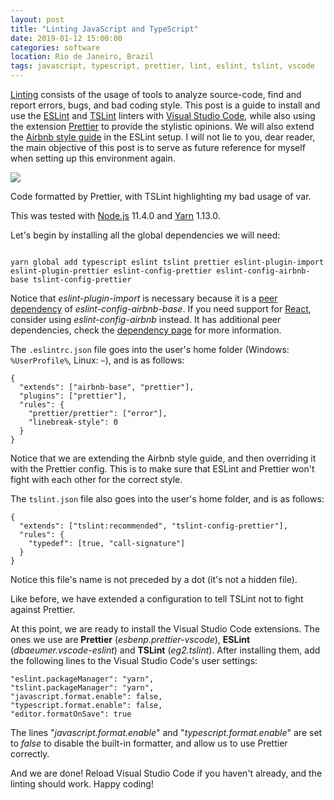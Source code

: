 ```yaml
---
layout: post
title: "Linting JavaScript and TypeScript"
date: 2019-01-12 15:00:00
categories: software
location: Rio de Janeiro, Brazil
tags: javascript, typescript, prettier, lint, eslint, tslint, vscode
---
```


<a href="https://en.wikipedia.org/wiki/Lint_(software)" target="_blank">Linting</a> consists of the usage of tools to analyze source-code, find and report errors, bugs, and bad coding style. This post is a guide to install and use the <a href="https://eslint.org/" target="_blank">ESLint</a> and <a href="https://palantir.github.io/tslint/" target="_blank">TSLint</a> linters with <a href="https://code.visualstudio.com/" target="_blank">Visual Studio Code</a>, while also using the extension <a href="https://github.com/prettier/prettier" target="_blank">Prettier</a> to provide the stylistic opinions. We will also extend the <a href="https://github.com/airbnb/javascript" target="_blank">Airbnb style guide</a> in the ESLint setup. I will not lie to you, dear reader, the main objective of this post is to serve as future reference for myself when setting up this environment again.

<div class="post-image">
    <a href="{{ site.baseurl }}/img/posts/linting.png" target="_blank"><img src="{{ site.baseurl }}/img/posts/linting.png"/></a>
    <p class="post-image-caption">Code formatted by Prettier, with TSLint highlighting my bad usage of var.</p>
</div>

<!--more-->

This was tested with <a href="https://nodejs.org" target="_blank">Node.js</a> 11.4.0 and <a href="https://yarnpkg.com" target="_blank">Yarn</a> 1.13.0.

Let's begin by installing all the global dependencies we will need:

<pre><code class="bash">
yarn global add typescript eslint tslint prettier eslint-plugin-import eslint-plugin-prettier eslint-config-prettier eslint-config-airbnb-base tslint-config-prettier
</code></pre>

Notice that <i>eslint-plugin-import</i> is necessary because it is a <a href="https://nodejs.org/en/blog/npm/peer-dependencies/" target="_blank">peer dependency</a> of <i>eslint-config-airbnb-base</i>. If you need support for <a href="https://reactjs.org/" target="_blank">React</a>, consider using <i>eslint-config-airbnb</i> instead. It has additional peer dependencies, check the <a href="https://www.npmjs.com/package/eslint-config-airbnb" target="_blank">dependency page</a> for more information.

The <code class="inline">.eslintrc.json</code> file goes into the user's home folder (Windows: <code class="inline">%UserProfile%</code>, Linux: <code class="inline">~</code>), and is as follows:

<pre><code class="javascript">{
  "extends": ["airbnb-base", "prettier"],
  "plugins": ["prettier"],
  "rules": {
    "prettier/prettier": ["error"],
    "linebreak-style": 0
  }
}</code></pre>

Notice that we are extending the Airbnb style guide, and then overriding it with the Prettier config. This is to make sure that ESLint and Prettier won't fight with each other for the correct style.

The <code class="inline">tslint.json</code> file also goes into the user's home folder, and is as follows:

<pre><code class="javascript">{
  "extends": ["tslint:recommended", "tslint-config-prettier"],
  "rules": {
    "typedef": [true, "call-signature"]
  }
}</code></pre>

Notice this file's name is not preceded by a dot (it's not a hidden file).

Like before, we have extended a configuration to tell TSLint not to fight against Prettier.

At this point, we are ready to install the Visual Studio Code extensions. The ones we use are <b>Prettier</b> (<i>esbenp.prettier-vscode</i>), <b>ESLint</b> (<i>dbaeumer.vscode-eslint</i>) and <b>TSLint</b> (<i>eg2.tslint</i>). After installing them, add the following lines to the Visual Studio Code's user settings:

<pre><code class="json">"eslint.packageManager": "yarn",
"tslint.packageManager": "yarn",
"javascript.format.enable": false,
"typescript.format.enable": false,
"editor.formatOnSave": true</code></pre>

The lines "<i>javascript.format.enable</i>" and "<i>typescript.format.enable</i>" are set to <i>false</i> to disable the built-in formatter, and allow us to use Prettier correctly.

And we are done! Reload Visual Studio Code if you haven't already, and the linting should work. Happy coding!
